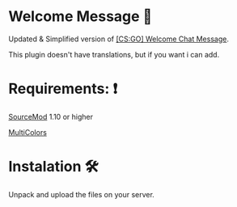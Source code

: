 # Welcome Message 👀
Updated & Simplified version of [[CS:GO] Welcome Chat Message](https://forums.alliedmods.net/showthread.php?t=305426).

This plugin doesn't have translations, but if you want i can add.

# Requirements: ❗
[SourceMod](https://www.sourcemod.net/downloads.php?branch=stable) 1.10 or higher

[MultiColors](https://github.com/Bara/Multi-Colors)


# Instalation 🛠
Unpack and upload the files on your server.
